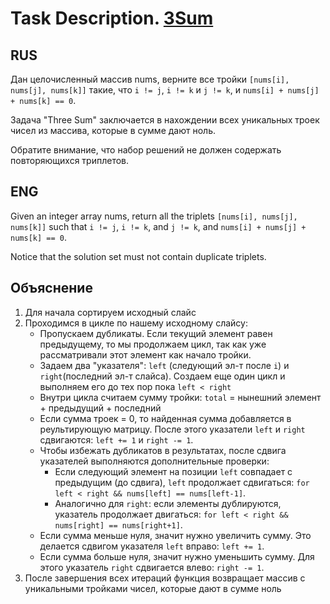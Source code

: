 # Task Description. [3Sum](https://leetcode.com/explore/interview/card/top-interview-questions-medium/103/array-and-strings/776/)

## RUS

Дан целочисленный массив nums, верните все тройки `[nums[i], nums[j], nums[k]]` такие, что `i != j`, `i != k` и `j != k`, и `nums[i] + nums[j] + nums[k] == 0`.

Задача "Three Sum" заключается в нахождении всех уникальных троек чисел из массива, которые в сумме дают ноль.

Обратите внимание, что набор решений не должен содержать повторяющихся триплетов.

## ENG

Given an integer array nums, return all the triplets `[nums[i], nums[j], nums[k]]` such that `i != j`, `i != k`, and `j != k`, and `nums[i] + nums[j] + nums[k] == 0`.

Notice that the solution set must not contain duplicate triplets.

## Объяснение
1. Для начала сортируем исходный слайс
2. Проходимся в цикле по нашему исходному слайсу:
	- Пропускаем дубликаты. Если текущий элемент равен предыдущему, то мы продолжаем цикл, так как уже рассматривали этот элемент как начало тройки.
	- Задаем два "указателя": `left` (следующий эл-т после `i`) и `right`(последний эл-т слайса). Создаем еще один цикл и выполняем его до тех пор пока `left < right`
	- Внутри цикла считаем сумму тройки: `total` = нынешний элемент + предыдущий + последний
	- Если сумма троек = 0, то найденная сумма добавляется в реультирующую матрицу. После этого указатели `left` и `right` сдвигаются: `left += 1` и `right -= 1`.
	- Чтобы избежать дубликатов в результатах, после сдвига указателей выполняются дополнительные проверки: 
		- Если следующий элемент на позиции `left` совпадает с предыдущим (до сдвига), `left` продолжает сдвигаться: `for left < right && nums[left] == nums[left-1]`.
		- Аналогично для `right`: если элементы дублируются, указатель продолжает двигаться: `for left < right && nums[right] == nums[right+1]`.
	- Если сумма меньше нуля, значит нужно увеличить сумму. Это делается сдвигом указателя `left` вправо: `left += 1`.
	- Если сумма больше нуля, значит нужно уменьшить сумму. Для этого указатель `right` сдвигается влево: `right -= 1`.
3. После завершения всех итераций функция возвращает массив с уникальными тройками чисел, которые дают в сумме ноль